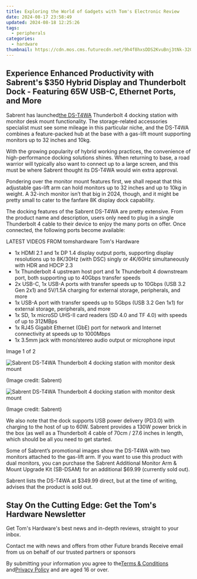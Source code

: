 ```yaml
---
title: Exploring the World of Gadgets with Tom's Electronic Review
date: 2024-08-17 23:58:49
updated: 2024-08-18 12:25:26
tags:
  - peripherals
categories:
  - hardware
thumbnail: https://cdn.mos.cms.futurecdn.net/9h4f8hxsDDS2KvuBnj3tNk-320-80.jpg
---
```


## Experience Enhanced Productivity with Sabrent's $350 Hybrid Display and Thunderbolt Dock - Featuring 65W USB-C, Ethernet Ports, and More

Sabrent has launched[the DS-T4WA](https://sabrent.com/products/thunderbolt-4-docking-station-with-monitor-desk-mount) Thunderbolt 4 docking station with monitor desk mount functionality. The storage-related accessories specialist must see some mileage in this particular niche, and the DS-T4WA combines a feature-packed hub at the base with a gas-lift mount supporting monitors up to 32 inches and 10kg.

 With the growing popularity of hybrid working practices, the convenience of high-performance docking solutions shines. When returning to base, a road warrior will typically also want to connect up to a large screen, and this must be where Sabrent thought its DS-T4WA would win extra approval.

 Pondering over the monitor mount features first, we shall repeat that this adjustable gas-lift arm can hold monitors up to 32 inches and up to 10kg in weight. A 32-inch monitor isn’t that big in 2024, though, and it might be pretty small to cater to the fanfare 8K display dock capability.

 The docking features of the Sabrent DS-T4WA are pretty extensive. From the product name and description, users only need to plug in a single Thunderbolt 4 cable to their device to enjoy the many ports on offer. Once connected, the following ports become available:

 LATEST VIDEOS FROM tomshardware Tom's Hardware

* 1x HDMI 2.1 and 1x DP 1.4 display output ports, supporting display resolutions up to 8K/30Hz (with DSC) singly or 4K/60Hz simultaneously with HDR and HDCP 2.3
* 1x Thunderbolt 4 upstream host port and 1x Thunderbolt 4 downstream port, both supporting up to 40Gbps transfer speeds
* 2x USB-C, 1x USB-A ports with transfer speeds up to 10Gbps (USB 3.2 Gen 2x1) and 5V/1.5A charging for external storage, peripherals, and more
* 1x USB-A port with transfer speeds up to 5Gbps (USB 3.2 Gen 1x1) for external storage, peripherals, and more
* 1x SD, 1x microSD UHS-II card readers (SD 4.0 and TF 4.0) with speeds of up to 312MBps
* 1x RJ45 Gigabit Ethernet (GbE) port for network and Internet connectivity at speeds up to 1000Mbps
* 1x 3.5mm jack with mono/stereo audio output or microphone input

 Image 1 of 2

![Sabrent DS-T4WA Thunderbolt 4 docking station with monitor desk mount ](https://vanilla.futurecdn.net/cyclingnews/media/img/missing-image.svg)

 (Image credit: Sabrent)

![Sabrent DS-T4WA Thunderbolt 4 docking station with monitor desk mount ](https://vanilla.futurecdn.net/cyclingnews/media/img/missing-image.svg)

 (Image credit: Sabrent)

 We also note that the dock supports USB power delivery (PD3.0) with charging to the host of up to 60W. Sabrent provides a 130W power brick in the box (as well as a Thunderbolt 4 cable of 70cm / 27.6 inches in length, which should be all you need to get started.

 Some of Sabrent’s promotional images show the DS-T4WA with two monitors attached to the gas-lift arm. If you want to use this product with dual monitors, you can purchase the Sabrent Additional Monitor Arm & Mount Upgrade Kit (SB-DSAM) for an additional $69.99 (currently sold out).

 Sabrent lists the DS-T4WA at $349.99 direct, but at the time of writing, advises that the product is sold out.

## Stay On the Cutting Edge: Get the Tom's Hardware Newsletter

 Get Tom's Hardware's best news and in-depth reviews, straight to your inbox.

 Contact me with news and offers from other Future brands  Receive email from us on behalf of our trusted partners or sponsors

 By submitting your information you agree to the[Terms & Conditions](https://futureplc.com/terms-conditions/) and[Privacy Policy](https://futureplc.com/privacy-policy/) and are aged 16 or over.


<ins class="adsbygoogle"
     style="display:block"
     data-ad-format="autorelaxed"
     data-ad-client="ca-pub-7571918770474297"
     data-ad-slot="1223367746"></ins>



<ins class="adsbygoogle"
     style="display:block"
     data-ad-client="ca-pub-7571918770474297"
     data-ad-slot="8358498916"
     data-ad-format="auto"
     data-full-width-responsive="true"></ins>
